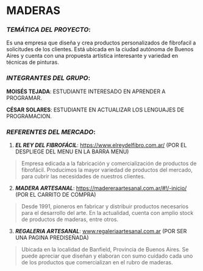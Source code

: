 # MADERAS

### *TEMÁTICA DEL PROYECTO*:

Es una empresa que diseña y crea productos personalizados de fibrofacil a solicitudes de los clientes. Está ubicada en la ciudad autónoma de Buenos Aires y cuenta con una propuesta artística interesante y variedad en técnicas de pinturas.



### *INTEGRANTES DEL GRUPO*:

**MOISÉS TEJADA**: ESTUDIANTE INTERESADO EN APRENDER A PROGRAMAR.

**CÉSAR SOLARES**: ESTUDIANTE EN ACTUALIZAR LOS LENGUAJES DE PROGRAMACION.



### *REFERENTES DEL MERCADO*:


1.  **_EL REY DEL FIBROFÁCIL_**: https://www.elreydelfibro.com.ar/ (POR EL DESPLIEGE DEL MENU EN LA BARRA MENU)
>Empresa edicada a la fabricación y comercialización de productos de fibrofácil. Producimos la mayor variedad de productos del mercado, para cubrir las necesidades de nuestros clientes.

2.  **_MADERA ARTESANAL_**: https://madereraartesanal.com.ar/#!/-inicio/ (POR EL CARRITO DE COMPRA)
>Desde 1991, pioneros en fabricar y distribuir productos necesarios para el desarrollo del arte. En la actualidad, cuenta con amplio stock de productos de maderas, entre otros.

3.  **_REGALERIA ARTESANAL_**: www.regaleriaartesanal.com.ar (POR SER UNA PAGINA PREDISEÑADA)
>Ubicada en la localidad de Banfield, Provincia de Buenos Aires. Se puede apreciar que diseñan y elaboran con sumo cuidado cada uno de los productos que comercializan en el rubro de maderas.






